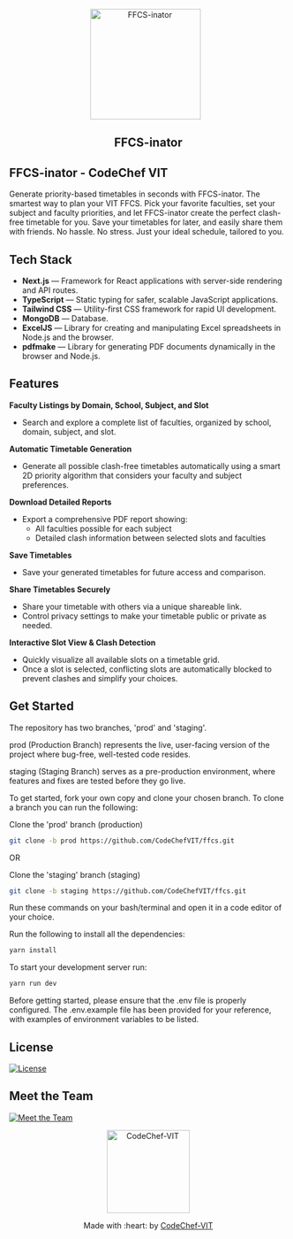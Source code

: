 <p align="center">
  <a href="https://ffcs.codechefvit.com" target="_blank" style="display:inline-block; margin-right:10px;">
    <img src="https://ffcs.codechefvit.com/logo_ffcs/icon-256x256.webp" alt="FFCS-inator" width="200" />
  </a>
</p>

<h2 align="center" style="display: flex; align-items: center; justify-content: center; gap: 10px;">
  FFCS-inator
</h2>

## FFCS-inator  - CodeChef VIT 
Generate priority-based timetables in seconds with FFCS-inator. The smartest way to plan your VIT FFCS. Pick your favorite faculties, set your subject and faculty priorities, and let FFCS-inator create the perfect clash-free timetable for you. Save your timetables for later, and easily share them with friends. No hassle. No stress. Just your ideal schedule, tailored to you.


## Tech Stack

- **Next.js** — Framework for React applications with server-side rendering and API routes.
- **TypeScript** — Static typing for safer, scalable JavaScript applications.
- **Tailwind CSS** — Utility-first CSS framework for rapid UI development.
- **MongoDB** — Database.
- **ExcelJS** — Library for creating and manipulating Excel spreadsheets in Node.js and the browser.
- **pdfmake** — Library for generating PDF documents dynamically in the browser and Node.js.

## Features

**Faculty Listings by Domain, School, Subject, and Slot**  
- Search and explore a complete list of faculties, organized by school, domain, subject, and slot.

**Automatic Timetable Generation**  
- Generate all possible clash-free timetables automatically using a smart 2D priority algorithm that considers your faculty and subject preferences.

**Download Detailed Reports**  
- Export a comprehensive PDF report showing:
  - All faculties possible for each subject
  - Detailed clash information between selected slots and faculties

**Save Timetables**  
- Save your generated timetables for future access and comparison.

**Share Timetables Securely**  
- Share your timetable with others via a unique shareable link.
- Control privacy settings to make your timetable public or private as needed.

**Interactive Slot View & Clash Detection**
- Quickly visualize all available slots on a timetable grid.
- Once a slot is selected, conflicting slots are automatically blocked to prevent clashes and simplify your choices.



## Get Started

The repository has two branches, 'prod' and 'staging'.

prod (Production Branch) represents the live, user-facing version of the project where bug-free, well-tested code resides. 

staging (Staging Branch) serves as a pre-production environment, where features and fixes are tested before they go live.

To get started, fork your own copy and clone your chosen branch. To clone a branch you can run the following:

Clone the 'prod' branch (production)

```bash
git clone -b prod https://github.com/CodeChefVIT/ffcs.git
```
OR

Clone the 'staging' branch (staging)

```bash
git clone -b staging https://github.com/CodeChefVIT/ffcs.git
```

Run these commands on your bash/terminal and open it in a code editor of your choice.

Run the following to install all the dependencies:

```bash
yarn install
```

To start your development server run:

```bash
yarn run dev
```

Before getting started, please ensure that the .env file is properly configured. The .env.example file has been provided for your reference, with examples of environment variables to be listed.

## License

[![License](http://img.shields.io/:license-mit-blue.svg?style=flat-square)](http://badges.mit-license.org)

## Meet the Team
[![Meet the Team](https://img.shields.io/badge/Meet%20the%20Team-Click%20Here-ff69b4?style=for-the-badge)](https://www.codechefvit.com/ffcs-inator)

<p align="center">
  <a href="https://codechefvit.com" target="_blank">
    <img src="https://ffcs.codechefvit.com/logo_cc.png" alt="CodeChef-VIT" width="150" />
  </a>
</p>

<p align="center">
	Made with :heart: by <a href="https://www.codechefvit.com" target="_blank">CodeChef-VIT</a>
</p>
